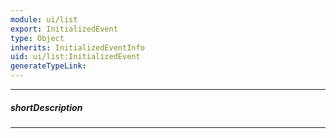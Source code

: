 ```yaml
---
module: ui/list
export: InitializedEvent
type: Object
inherits: InitializedEventInfo
uid: ui/list:InitializedEvent
generateTypeLink: 
---
```

---
##### shortDescription
<!-- Description goes here -->

---
<!-- Description goes here -->